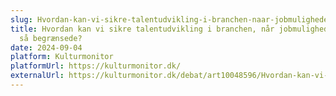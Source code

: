```yaml
---
slug: Hvordan-kan-vi-sikre-talentudvikling-i-branchen-naar-jobmulighederne-er-saa-begraensede
title: Hvordan kan vi sikre talentudvikling i branchen, når jobmulighederne er
  så begrænsede?
date: 2024-09-04
platform: Kulturmonitor
platformUrl: https://kulturmonitor.dk/
externalUrl: https://kulturmonitor.dk/debat/art10048596/Hvordan-kan-vi-sikre-talentudvikling-i-branchen-når-jobmulighederne-er-så-begrænsede
---
```

